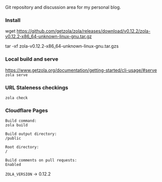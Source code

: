 Git repository and discussion area for my personal blog.

### Install
wget https://github.com/getzola/zola/releases/download/v0.12.2/zola-v0.12.2-x86_64-unknown-linux-gnu.tar.gz

tar -xf zola-v0.12.2-x86_64-unknown-linux-gnu.tar.gzs

### Local build and serve
https://www.getzola.org/documentation/getting-started/cli-usage/#serve  
`zola serve`

### URL Staleness checkings
`zola check`

### Cloudflare Pages
```
Build command:
zola build

Build output directory:
/public

Root directory:
/

Build comments on pull requests:
Enabled
```
`ZOLA_VERSION` -> 0.12.2
